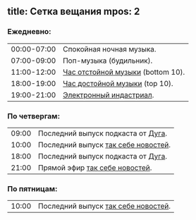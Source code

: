 title: Сетка вещания
mpos: 2
---
<h3>Ежедневно:</h2>
<table><tbody>
  <tr>
    <td>00:00-07:00</td>
    <td>Спокойная ночная музыка.</td>
  </tr>
  <tr>
    <td>07:00-09:00</td>
    <td>Поп-музыка (будильник).</td>
  </tr>
  <tr>
    <td>11:00-12:00</td>
    <td><a href="/programs/shitlist.html">Час отстойной музыки</a> (bottom 10).</td>
  </tr>
  <tr>
    <td>18:00-19:00</td>
    <td><a href="/programs/hitlist.html">Час достойной музыки</a> (top 10).</td>
  </tr>
  <tr>
    <td>19:00-21:00</td>
    <td><a href="http://ru.wikipedia.org/wiki/Индастриал">Электронный индастриал</a>.</td>
  </tr>
</tbody></table>

<h3>По четвергам:</h3>
<table><tbody>
  <tr>
    <td>09:00</td>
    <td>Последний выпуск подкаста от <a href="http://dugwin.net/">Дуга</a>.</td>
  </tr>
  <tr>
    <td>10:00</td>
    <td>Последний выпуск <a href="/news.html">так себе новостей</a>.</td>
  </tr>
  <tr>
    <td>18:00</td>
    <td>Последний выпуск подкаста от <a href="http://dugwin.net/">Дуга</a>.</td>
  </tr>
  <tr>
    <td>21:00</td>
    <td>Прямой эфир <a href="news.html">так себе новостей</a>.</td>
  </tr>
</tbody></table>

<h3>По пятницам:</h3>
<table><tbody>
  <tr>
    <td>10:00</td>
    <td>Последний выпуск <a href="/news.html">так себе новостей</a>.</td>
  </tr>
</tbody></table>
